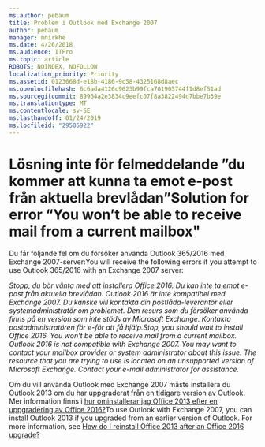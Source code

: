 ```yaml
---
ms.author: pebaum
title: Problem i Outlook med Exchange 2007
author: pebaum
manager: mnirkhe
ms.date: 4/26/2018
ms.audience: ITPro
ms.topic: article
ROBOTS: NOINDEX, NOFOLLOW
localization_priority: Priority
ms.assetid: 0123668d-e18b-4186-9c58-4325168d8aec
ms.openlocfilehash: 6c6ada4126c9623b99fca701905744f1d8ef51ad
ms.sourcegitcommit: 89964a2e3834c9eefc07f8a3822494d7bbe7b39e
ms.translationtype: MT
ms.contentlocale: sv-SE
ms.lasthandoff: 01/24/2019
ms.locfileid: "29505922"
---
```

# <a name="solution-for-error-you-wont-be-able-to-receive-mail-from-a-current-mailbox"></a><span data-ttu-id="eff47-102">Lösning inte för felmeddelande ”du kommer att kunna ta emot e-post från aktuella brevlådan”</span><span class="sxs-lookup"><span data-stu-id="eff47-102">Solution for error “You won’t be able to receive mail from a current mailbox"</span></span>
<span data-ttu-id="eff47-103">Du får följande fel om du försöker använda Outlook 365/2016 med Exchange 2007-server:</span><span class="sxs-lookup"><span data-stu-id="eff47-103">You will receive the following errors if you attempt to use Outlook 365/2016 with an Exchange 2007 server:</span></span>

<span data-ttu-id="eff47-104">*Stopp, du bör vänta med att installera Office 2016. Du kan inte ta emot e-post från aktuella brevlådan. Outlook 2016 är inte kompatibel med Exchange 2007. Du kanske vill kontakta din postlåda-leverantör eller systemadministratör om problemet. Den resurs som du försöker använda finns på en version som inte stöds av Microsoft Exchange. Kontakta postadministratören för e-för att få hjälp.*</span><span class="sxs-lookup"><span data-stu-id="eff47-104">*Stop, you should wait to install Office 2016. You won’t be able to receive mail from a current mailbox. Outlook 2016 is not compatible with Exchange 2007. You may want to contact your mailbox provider or system administrator about this issue. The resource that you are trying to use is located on an unsupported version of Microsoft Exchange. Contact your e-mail administrator for assistance.*</span></span>

<span data-ttu-id="eff47-p101">Om du vill använda Outlook med Exchange 2007 måste installera du Outlook 2013 om du har uppgraderat från en tidigare version av Outlook. Mer information finns i [hur ominstallerar jag Office 2013 efter en uppgradering av Office 2016?](https://support.office.com/article/a6ca92f4-cbb4-4609-9fdb-f8d3dd6812f3)</span><span class="sxs-lookup"><span data-stu-id="eff47-p101">To use Outlook with Exchange 2007, you can install Outlook 2013 if you upgraded from an earlier version of Outlook. For more information, see [How do I reinstall Office 2013 after an Office 2016 upgrade?](https://support.office.com/article/a6ca92f4-cbb4-4609-9fdb-f8d3dd6812f3)</span></span>